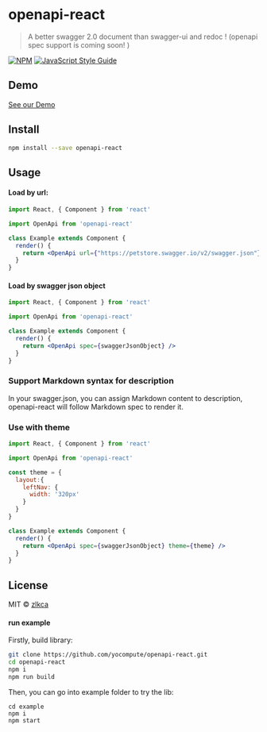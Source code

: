 # openapi-react

> A better swagger 2.0 document than swagger-ui and redoc ! (openapi spec support is coming soon! )

[![NPM](https://img.shields.io/npm/v/openapi-react.svg)](https://www.npmjs.com/package/openapi-react) [![JavaScript Style Guide](https://img.shields.io/badge/code_style-standard-brightgreen.svg)](https://standardjs.com)

## Demo
[See our Demo](https://doc.yocompute.com/)

## Install

```bash
npm install --save openapi-react
```


## Usage

#### Load by url:
```jsx
import React, { Component } from 'react'

import OpenApi from 'openapi-react'

class Example extends Component {
  render() {
    return <OpenApi url={"https://petstore.swagger.io/v2/swagger.json"} />
  }
}
```

#### Load by swagger json object
```jsx
import React, { Component } from 'react'

import OpenApi from 'openapi-react'

class Example extends Component {
  render() {
    return <OpenApi spec={swaggerJsonObject} />
  }
}
```

### Support Markdown syntax for description

In your swagger.json, you can assign Markdown content to description, openapi-react will follow Markdown spec to render it.

### Use with theme

```jsx
import React, { Component } from 'react'

import OpenApi from 'openapi-react'

const theme = {
  layout:{
    leftNav: {
      width: '320px'
    }
  }
}

class Example extends Component {
  render() {
    return <OpenApi spec={swaggerJsonObject} theme={theme} />
  }
}
```


## License

MIT © [zlkca](https://github.com/zlkca)



#### run example

Firstly, build library:
```bash
git clone https://github.com/yocompute/openapi-react.git
cd openapi-react
npm i
npm run build
```

Then, you can go into example folder to try the lib:
```
cd example
npm i
npm start
```